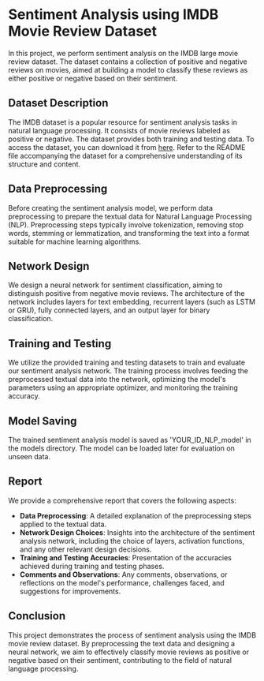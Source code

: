 # Sentiment Analysis using IMDB Movie Review Dataset

In this project, we perform sentiment analysis on the IMDB large movie review dataset. The dataset contains a collection of positive and negative reviews on movies, aimed at building a model to classify these reviews as either positive or negative based on their sentiment.

## Dataset Description

The IMDB dataset is a popular resource for sentiment analysis tasks in natural language processing. It consists of movie reviews labeled as positive or negative. The dataset provides both training and testing data. To access the dataset, you can download it from [here](http://ai.stanford.edu/~amaas/data/sentiment/). Refer to the README file accompanying the dataset for a comprehensive understanding of its structure and content.

## Data Preprocessing

Before creating the sentiment analysis model, we perform data preprocessing to prepare the textual data for Natural Language Processing (NLP). Preprocessing steps typically involve tokenization, removing stop words, stemming or lemmatization, and transforming the text into a format suitable for machine learning algorithms.

## Network Design

We design a neural network for sentiment classification, aiming to distinguish positive from negative movie reviews. The architecture of the network includes layers for text embedding, recurrent layers (such as LSTM or GRU), fully connected layers, and an output layer for binary classification.

## Training and Testing

We utilize the provided training and testing datasets to train and evaluate our sentiment analysis network. The training process involves feeding the preprocessed textual data into the network, optimizing the model's parameters using an appropriate optimizer, and monitoring the training accuracy.

## Model Saving

The trained sentiment analysis model is saved as 'YOUR_ID_NLP_model' in the models directory. The model can be loaded later for evaluation on unseen data.

## Report

We provide a comprehensive report that covers the following aspects:
- **Data Preprocessing**: A detailed explanation of the preprocessing steps applied to the textual data.
- **Network Design Choices**: Insights into the architecture of the sentiment analysis network, including the choice of layers, activation functions, and any other relevant design decisions.
- **Training and Testing Accuracies**: Presentation of the accuracies achieved during training and testing phases.
- **Comments and Observations**: Any comments, observations, or reflections on the model's performance, challenges faced, and suggestions for improvements.

## Conclusion

This project demonstrates the process of sentiment analysis using the IMDB movie review dataset. By preprocessing the text data and designing a neural network, we aim to effectively classify movie reviews as positive or negative based on their sentiment, contributing to the field of natural language processing.
